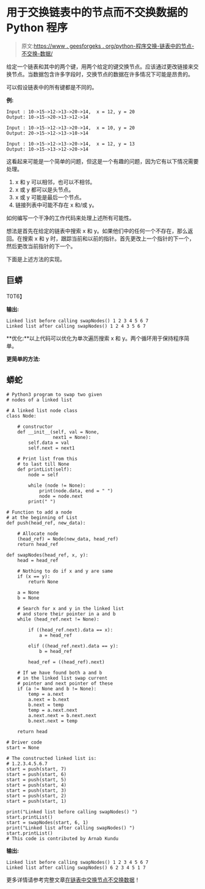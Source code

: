 # 用于交换链表中的节点而不交换数据的 Python 程序

> 原文:[https://www . geesforgeks . org/python-程序交换-链表中的节点-不交换-数据/](https://www.geeksforgeeks.org/python-program-for-swapping-nodes-in-a-linked-list-without-swapping-data/)

给定一个链表和其中的两个键，用两个给定的键交换节点。应该通过更改链接来交换节点。当数据包含许多字段时，交换节点的数据在许多情况下可能是昂贵的。

可以假设链表中的所有键都是不同的。

**例:**

```
Input : 10->15->12->13->20->14,  x = 12, y = 20
Output: 10->15->20->13->12->14

Input : 10->15->12->13->20->14,  x = 10, y = 20
Output: 20->15->12->13->10->14

Input : 10->15->12->13->20->14,  x = 12, y = 13
Output: 10->15->13->12->20->14
```

这看起来可能是一个简单的问题，但这是一个有趣的问题，因为它有以下情况需要处理。

1.  x 和 y 可以相邻，也可以不相邻。
2.  x 或 y 都可以是头节点。
3.  x 或 y 可能是最后一个节点。
4.  链接列表中可能不存在 x 和/或 y。

如何编写一个干净的工作代码来处理上述所有可能性。

想法是首先在给定的链表中搜索 x 和 y。如果他们中的任何一个不存在，那么返回。在搜索 x 和 y 时，跟踪当前和以前的指针。首先更改上一个指针的下一个，然后更改当前指针的下一个。

下面是上述方法的实现。

## 巨蟒

T0T6】

**输出:**

```
Linked list before calling swapNodes() 1 2 3 4 5 6 7 
Linked list after calling swapNodes() 1 2 4 3 5 6 7 
```

**优化:**以上代码可以优化为单次遍历搜索 x 和 y。两个循环用于保持程序简单。

**更简单的方法:**

## 蟒蛇

```
# Python3 program to swap two given
# nodes of a linked list

# A linked list node class
class Node:

    # constructor
    def __init__(self, val = None, 
                 next1 = None):
        self.data = val
        self.next = next1

    # Print list from this
    # to last till None
    def printList(self):
        node = self

        while (node != None):
            print(node.data, end = " ")
            node = node.next
        print(" ")

# Function to add a node
# at the beginning of List
def push(head_ref, new_data):

    # Allocate node
    (head_ref) = Node(new_data, head_ref)
    return head_ref

def swapNodes(head_ref, x, y):
    head = head_ref

    # Nothing to do if x and y are same
    if (x == y):
        return None

    a = None
    b = None

    # Search for x and y in the linked list
    # and store their pointer in a and b
    while (head_ref.next != None):

        if ((head_ref.next).data == x):
            a = head_ref

        elif ((head_ref.next).data == y):
            b = head_ref

        head_ref = ((head_ref).next)

    # If we have found both a and b
    # in the linked list swap current
    # pointer and next pointer of these
    if (a != None and b != None):
        temp = a.next
        a.next = b.next
        b.next = temp
        temp = a.next.next
        a.next.next = b.next.next
        b.next.next = temp

    return head

# Driver code
start = None

# The constructed linked list is:
# 1.2.3.4.5.6.7
start = push(start, 7)
start = push(start, 6)
start = push(start, 5)
start = push(start, 4)
start = push(start, 3)
start = push(start, 2)
start = push(start, 1)

print("Linked list before calling swapNodes() ")
start.printList()
start = swapNodes(start, 6, 1)
print("Linked list after calling swapNodes() ")
start.printList()
# This code is contributed by Arnab Kundu
```

**输出:**

```
Linked list before calling swapNodes() 1 2 3 4 5 6 7 
Linked list after calling swapNodes() 6 2 3 4 5 1 7 
```

更多详情请参考完整文章[在链表中交换节点不交换数据](https://www.geeksforgeeks.org/swap-nodes-in-a-linked-list-without-swapping-data/)！